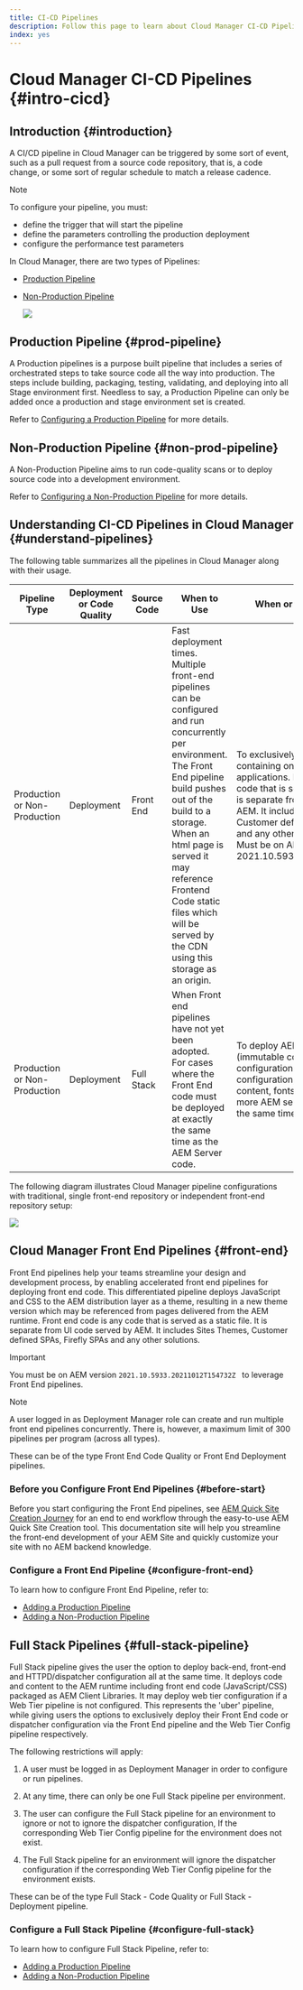 ```yaml
---
title: CI-CD Pipelines
description: Follow this page to learn about Cloud Manager CI-CD Pipelines
index: yes
---
```


# Cloud Manager CI-CD Pipelines {#intro-cicd}

## Introduction {#introduction}

A CI/CD pipeline in Cloud Manager can be triggered by some sort of event, such as a pull request from a source code repository, that is, a code change, or some sort of regular schedule to match a release cadence.

>[!NOTE]
>To configure your pipeline, you must:
>* define the trigger that will start the pipeline
>* define the parameters controlling the production deployment
>* configure the performance test parameters

In Cloud Manager, there are two types of Pipelines:

* [Production Pipeline](#prod-pipeline)
* [Non-Production Pipeline](#non-prod-pipeline)

   ![](/help/implementing/cloud-manager/assets/configure-pipeline/ci-cd-config1.png)


## Production Pipeline {#prod-pipeline}

A Production pipelines is a purpose built pipeline that includes a series of orchestrated steps to take source code all the way into production. The steps include building, packaging, testing, validating, and deploying into all Stage environment first. Needless to say, a Production Pipeline can only be added once a production and stage environment set is created.

Refer to [Configuring a Production Pipeline](/help/implementing/cloud-manager/configuring-pipelines/configuring-production-pipelines.md) for more details.


## Non-Production Pipeline {#non-prod-pipeline}

A Non-Production Pipeline aims to run code-quality scans or to deploy source code into a development environment. 

Refer to [Configuring a Non-Production Pipeline](/help/implementing/cloud-manager/configuring-pipelines/configuring-non-production-pipelines.md) for more details.

## Understanding CI-CD Pipelines in Cloud Manager {#understand-pipelines}

The following table summarizes all the pipelines in Cloud Manager along with their usage.

|Pipeline Type|Deployment or Code Quality|Source Code|When to Use|When or Why Should I use?|
|--- |--- |--- |---|---|
|Production or Non-Production|Deployment|Front End|Fast deployment times.<br>Multiple front-end pipelines can be configured and run concurrently per environment.<br>The Front End pipeline build pushes out of the build to a storage. When an html page is served it may reference Frontend Code static files which will be served by the CDN using this storage as an origin.|To exclusively deploy front end code containing one or more clientside UI applications. Front end code is any code that is served as a static file. It is separate from UI code served by AEM. It includes Sites Themes, Customer defined SPAs, Firefly SPAs and any other solutions.<br>Must be on AEM version 2021.10.5933.20211012T154732Z|
|Production or Non-Production|Deployment|Full Stack|When Front end pipelines have not yet  been adopted.<br>For cases where the Front End code must be deployed at exactly  the same time as the AEM Server code.|To deploy AEM Server code (immutable content, Java code, OSGi configurations, HTTPD/dispatcher configuration, repoinit, mutable content, fonts) - containing one or more AEM server applications all at the same time.|

The following diagram illustrates Cloud Manager pipeline configurations with traditional, single front-end repository or independent front-end repository setup:

![](/help/implementing/cloud-manager/assets/configure-pipeline/cm-setup.png)

## Cloud Manager Front End Pipelines {#front-end}

Front End  pipelines help your teams streamline your design and development process, by enabling accelerated front end  pipelines for deploying front end code. This differentiated pipeline deploys JavaScript and CSS to the AEM distribution layer as a theme, resulting in a new theme version which may be referenced from pages delivered from the AEM runtime. Front end code is any code that is served as a static file. It is separate from UI code served by AEM. It includes Sites Themes, Customer defined SPAs, Firefly SPAs and any other solutions. 

>[!IMPORTANT]
>You must be on AEM version `2021.10.5933.20211012T154732Z ` to leverage Front End pipelines.

>[!NOTE]
>A user logged in as Deployment Manager role can create and run multiple front end pipelines concurrently. There is, however, a maximum limit of 300 pipelines per program (across all types).

These can be of the type Front End Code Quality or Front End Deployment pipelines.

### Before you Configure Front End Pipelines {#before-start}

Before you start configuring the Front End pipelines, see [AEM Quick Site Creation Journey](https://experienceleague.adobe.com/docs/experience-manager-cloud-service/sites-journey/quick-site/overview.html) for an end to end workflow through the easy-to-use AEM Quick Site Creation tool. This documentation site will help you streamline the front-end development of your AEM Site and quickly customize your site with no AEM backend knowledge.

### Configure a Front End Pipeline {#configure-front-end}

To learn how to configure Front End Pipeline, refer to:

* [Adding a Production Pipeline](/help/implementing/cloud-manager/configuring-pipelines/configuring-production-pipelines.md#adding-production-pipeline)
* [Adding a Non-Production Pipeline](/help/implementing/cloud-manager/configuring-pipelines/configuring-non-production-pipelines.md#adding-non-production-pipeline)

## Full Stack Pipelines {#full-stack-pipeline}

Full Stack pipeline gives the user the option to deploy back-end, front-end and HTTPD/dispatcher configuration all at the same time.  It deploys code and content to the AEM runtime including front end code (JavaScript/CSS) packaged as AEM Client Libraries. It may deploy web tier configuration if a Web Tier pipeline is not configured. This represents the 'uber' pipeline, while giving users the options to exclusively deploy their Front End code or dispatcher configuration via the Front End pipeline and the Web Tier Config pipeline respectively.

The following restrictions will apply:

1. A user must be logged in as Deployment Manager in order to configure or run pipelines.

1. At any time, there can only be one Full Stack pipeline per environment.

1. The user can configure the Full Stack pipeline for an environment to ignore or not to ignore the dispatcher configuration, If the corresponding Web Tier Config pipeline for the environment does not exist. 

1. The Full Stack pipeline for an environment will ignore the dispatcher configuration if the corresponding Web Tier Config pipeline for the environment exists.  

These can be of the type Full Stack - Code Quality or Full Stack - Deployment pipeline.

### Configure a Full Stack Pipeline {#configure-full-stack}

To learn how to configure Full Stack Pipeline, refer to:

* [Adding a Production Pipeline](/help/implementing/cloud-manager/configuring-pipelines/configuring-production-pipelines.md#adding-production-pipeline)
* [Adding a Non-Production Pipeline](/help/implementing/cloud-manager/configuring-pipelines/configuring-non-production-pipelines.md#adding-non-production-pipeline)
